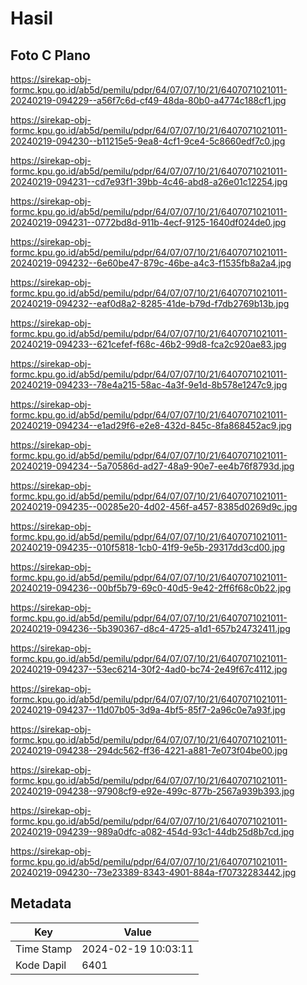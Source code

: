 # Hasil

## Foto C Plano

https://sirekap-obj-formc.kpu.go.id/ab5d/pemilu/pdpr/64/07/07/10/21/6407071021011-20240219-094229--a56f7c6d-cf49-48da-80b0-a4774c188cf1.jpg

https://sirekap-obj-formc.kpu.go.id/ab5d/pemilu/pdpr/64/07/07/10/21/6407071021011-20240219-094230--b11215e5-9ea8-4cf1-9ce4-5c8660edf7c0.jpg

https://sirekap-obj-formc.kpu.go.id/ab5d/pemilu/pdpr/64/07/07/10/21/6407071021011-20240219-094231--cd7e93f1-39bb-4c46-abd8-a26e01c12254.jpg

https://sirekap-obj-formc.kpu.go.id/ab5d/pemilu/pdpr/64/07/07/10/21/6407071021011-20240219-094231--0772bd8d-911b-4ecf-9125-1640df024de0.jpg

https://sirekap-obj-formc.kpu.go.id/ab5d/pemilu/pdpr/64/07/07/10/21/6407071021011-20240219-094232--6e60be47-879c-46be-a4c3-f1535fb8a2a4.jpg

https://sirekap-obj-formc.kpu.go.id/ab5d/pemilu/pdpr/64/07/07/10/21/6407071021011-20240219-094232--eaf0d8a2-8285-41de-b79d-f7db2769b13b.jpg

https://sirekap-obj-formc.kpu.go.id/ab5d/pemilu/pdpr/64/07/07/10/21/6407071021011-20240219-094233--621cefef-f68c-46b2-99d8-fca2c920ae83.jpg

https://sirekap-obj-formc.kpu.go.id/ab5d/pemilu/pdpr/64/07/07/10/21/6407071021011-20240219-094233--78e4a215-58ac-4a3f-9e1d-8b578e1247c9.jpg

https://sirekap-obj-formc.kpu.go.id/ab5d/pemilu/pdpr/64/07/07/10/21/6407071021011-20240219-094234--e1ad29f6-e2e8-432d-845c-8fa868452ac9.jpg

https://sirekap-obj-formc.kpu.go.id/ab5d/pemilu/pdpr/64/07/07/10/21/6407071021011-20240219-094234--5a70586d-ad27-48a9-90e7-ee4b76f8793d.jpg

https://sirekap-obj-formc.kpu.go.id/ab5d/pemilu/pdpr/64/07/07/10/21/6407071021011-20240219-094235--00285e20-4d02-456f-a457-8385d0269d9c.jpg

https://sirekap-obj-formc.kpu.go.id/ab5d/pemilu/pdpr/64/07/07/10/21/6407071021011-20240219-094235--010f5818-1cb0-41f9-9e5b-29317dd3cd00.jpg

https://sirekap-obj-formc.kpu.go.id/ab5d/pemilu/pdpr/64/07/07/10/21/6407071021011-20240219-094236--00bf5b79-69c0-40d5-9e42-2ff6f68c0b22.jpg

https://sirekap-obj-formc.kpu.go.id/ab5d/pemilu/pdpr/64/07/07/10/21/6407071021011-20240219-094236--5b390367-d8c4-4725-a1d1-657b24732411.jpg

https://sirekap-obj-formc.kpu.go.id/ab5d/pemilu/pdpr/64/07/07/10/21/6407071021011-20240219-094237--53ec6214-30f2-4ad0-bc74-2e49f67c4112.jpg

https://sirekap-obj-formc.kpu.go.id/ab5d/pemilu/pdpr/64/07/07/10/21/6407071021011-20240219-094237--11d07b05-3d9a-4bf5-85f7-2a96c0e7a93f.jpg

https://sirekap-obj-formc.kpu.go.id/ab5d/pemilu/pdpr/64/07/07/10/21/6407071021011-20240219-094238--294dc562-ff36-4221-a881-7e073f04be00.jpg

https://sirekap-obj-formc.kpu.go.id/ab5d/pemilu/pdpr/64/07/07/10/21/6407071021011-20240219-094238--97908cf9-e92e-499c-877b-2567a939b393.jpg

https://sirekap-obj-formc.kpu.go.id/ab5d/pemilu/pdpr/64/07/07/10/21/6407071021011-20240219-094239--989a0dfc-a082-454d-93c1-44db25d8b7cd.jpg

https://sirekap-obj-formc.kpu.go.id/ab5d/pemilu/pdpr/64/07/07/10/21/6407071021011-20240219-094230--73e23389-8343-4901-884a-f70732283442.jpg


## Metadata

| Key        | Value               |
| ---------- | ------------------- |
| Time Stamp | 2024-02-19 10:03:11 |
| Kode Dapil | 6401                |



